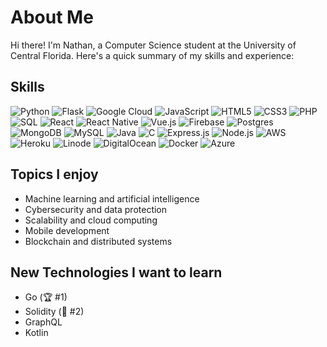 # About Me

Hi there! I'm Nathan, a Computer Science student at the University of Central Florida. Here's a quick summary of my skills and experience:

## Skills
![Python](https://img.shields.io/badge/-Python-%233776AB?style=flat-square&logo=python&logoColor=ffffff)
![Flask](https://img.shields.io/badge/-Flask-%23000000?style=flat-square&logo=flask&logoColor=ffffff)
![Google Cloud](https://img.shields.io/badge/-Google%20Cloud-%234285F4?style=flat-square&logo=google-cloud&logoColor=ffffff)
![JavaScript](https://img.shields.io/badge/-JavaScript-%23F7DF1E?style=flat-square&logo=javascript&logoColor=ffffff)
![HTML5](https://img.shields.io/badge/-HTML5-%23E44D27?style=flat-square&logo=html5&logoColor=ffffff)
![CSS3](https://img.shields.io/badge/-CSS3-%231572B6?style=flat-square&logo=css3&logoColor=ffffff)
![PHP](https://img.shields.io/badge/-PHP-%23777BB4?style=flat-square&logo=php&logoColor=ffffff)
![SQL](https://img.shields.io/badge/-SQL-%23FCD934?style=flat-square&logo=mysql&logoColor=ffffff)
![React](https://img.shields.io/badge/-React-%2361DAFB?style=flat-square&logo=react&logoColor=ffffff)
![React Native](https://img.shields.io/badge/-React-%2361DAFB?style=flat-square&logo=react&logoColor=ffffff)
![Vue.js](https://img.shields.io/badge/-Vue.js-%2341B883?style=flat-square&logo=vue.js&logoColor=ffffff)
![Firebase](https://img.shields.io/badge/-Firebase-%234C7FF0?style=flat-square&logo=firebase&logoColor=ffffff)
![Postgres](https://img.shields.io/badge/-Postgres-%23336791?style=flat-square&logo=postgresql&logoColor=ffffff)
![MongoDB](https://img.shields.io/badge/-MongoDB-%2347A248?style=flat-square&logo=mongodb&logoColor=ffffff)
![MySQL](https://img.shields.io/badge/-MySQL-%23FCD934?style=flat-square&logo=mysql&logoColor=ffffff)
![Java](https://img.shields.io/badge/-Java-%23ED8B00?style=flat-square&logo=java&logoColor=ffffff)
![C](https://img.shields.io/badge/-C-%23555555?style=flat-square&logo=c&logoColor=ffffff)
![Express.js](https://img.shields.io/badge/-Express.js-%23000000?style=flat-square&logo=node.js&logoColor=ffffff)
![Node.js](https://img.shields.io/badge/-Node.js-%23339933?style=flat-square&logo=node.js&logoColor=ffffff)
![AWS](https://img.shields.io/badge/-AWS-%232C72C7?style=flat-square&logo=amazon-aws&logoColor=ffffff)
![Heroku](https://img.shields.io/badge/-Heroku-%23430098?style=flat-square&logo=heroku&logoColor=ffffff)
![Linode](https://img.shields.io/badge/-Linode-%2300AEEF?style=flat-square&logo=linode&logoColor=ffffff)
![DigitalOcean](https://img.shields.io/badge/-DigitalOcean-%230080FF?style=flat-square&logo=digitalocean&logoColor=ffffff)
![Docker](https://img.shields.io/badge/-Docker-%232496ED?style=flat-square&logo=docker&logoColor=ffffff)
![Azure](https://img.shields.io/badge/-Azure-%237F00FF?style=flat-square&logo=microsoft-azure&logoColor=ffffff)

## Topics I enjoy
- Machine learning and artificial intelligence
- Cybersecurity and data protection
- Scalability and cloud computing
- Mobile development
- Blockchain and distributed systems

## New Technologies I want to learn
- Go (🏆 #1)
- Solidity (🥈 #2)
- GraphQL
- Kotlin
